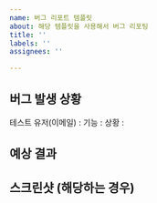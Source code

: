 ```yaml
---
name: 버그 리포트 템플릿
about: 해당 템플릿을 사용해서 버그 리포팅
title: ''
labels: ''
assignees: ''

---
```


## 버그 발생 상황
테스트 유저(이메일) : 
기능 :
상황 :
<!-- 자세히 설명해주세요 -->

## 예상 결과

## 스크린샷 (해당하는 경우)
<!-- 재현이 불가능한 경우엔 작성하지 않아도 됩니다! -->
